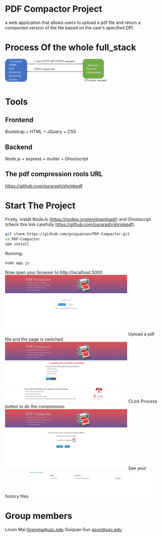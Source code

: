 # PDF Compactor Project
a web application that allows users to upload a pdf file and return a compacted version of the file based on the user’s specified DPI. 

# Process Of the whole full_stack
<img alt="frontend-backend-diagram.png" src="./image/frontend-backend-diagram.png" width="400" text-align="center">

# Tools
## Frontend
 Bootstrap + HTML + JQuery + CSS
## Backend  
 Node.js + express + multer + Ghostscript
## The pdf compression rools URL
https://github.com/ourarash/shrinkpdf

# Start The Project
Firstly, install NodeJs (https://nodejs.org/en/download/) and Ghostscript (check this link carefully https://github.com/ourarash/shrinkpdf). 
```bash
git clone https://github.com/guiquansun/PDF-Compactor.git
cd PDF-Compactor
npm install
```

Running:
```bash
node app.js
```
Now open your browser to http://localhost:3000
<img alt="first-page" src="./image/first-page.png" width="400">
Upload a pdf file and the page is switched.
<img alt="second-page" src="./image/second-page.png" width="400">
CLick Process button to do the compression
<img alt="third-page" src="./image/third-page.png" width="400">
See your history files
<img alt="fourth-page" src="./image/fourth-page.png" width="400">

# Group members
Linxin Mai linxinma@usc.edu
Guiquan Sun  gsun@usc.edu
